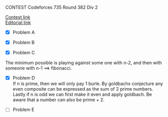 CONTEST Codeforces 735 Round 382 Div 2

[Contest link](http://codeforces.com/contest/735)  
[Editorial link](http://codeforces.com/blog/entry/48659)  

- [x] Problem A  

- [x] Problem B  

- [x] Problem C  

The minimum possible is playing against some one with n-2, and then with someone with n-1 ==> fibonacci.  

- [x] Problem D  
If n is prime, then we will only pay 1 burle. By goldbachs conjecture any even composite can be expressed as the sum of 2 prime numbers.
Lastly if n is odd we can first make it even and apply goldbach. Be aware that a number can also be prime + 2.  

- [ ] Problem E  
